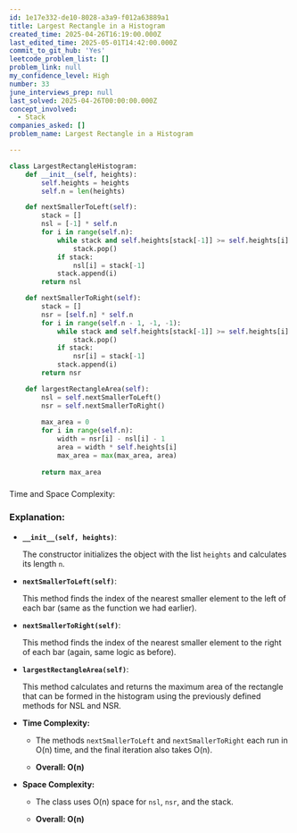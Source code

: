 ```yaml
---
id: 1e17e332-de10-8028-a3a9-f012a63889a1
title: Largest Rectangle in a Histogram
created_time: 2025-04-26T16:19:00.000Z
last_edited_time: 2025-05-01T14:42:00.000Z
commit_to_git_hub: 'Yes'
leetcode_problem_list: []
problem_link: null
my_confidence_level: High
number: 33
june_interviews_prep: null
last_solved: 2025-04-26T00:00:00.000Z
concept_involved:
  - Stack
companies_asked: []
problem_name: Largest Rectangle in a Histogram

---
```


```python
class LargestRectangleHistogram:
    def __init__(self, heights):
        self.heights = heights
        self.n = len(heights)

    def nextSmallerToLeft(self):
        stack = []
        nsl = [-1] * self.n
        for i in range(self.n):
            while stack and self.heights[stack[-1]] >= self.heights[i]:
                stack.pop()
            if stack:
                nsl[i] = stack[-1]
            stack.append(i)
        return nsl

    def nextSmallerToRight(self):
        stack = []
        nsr = [self.n] * self.n
        for i in range(self.n - 1, -1, -1):
            while stack and self.heights[stack[-1]] >= self.heights[i]:
                stack.pop()
            if stack:
                nsr[i] = stack[-1]
            stack.append(i)
        return nsr

    def largestRectangleArea(self):
        nsl = self.nextSmallerToLeft()
        nsr = self.nextSmallerToRight()
        
        max_area = 0
        for i in range(self.n):
            width = nsr[i] - nsl[i] - 1
            area = width * self.heights[i]
            max_area = max(max_area, area)
        
        return max_area

```

###

Time and Space Complexity:

### Explanation:

*   **`__init__(self, heights)`**:

    The constructor initializes the object with the list `heights` and calculates its length `n`.

*   **`nextSmallerToLeft(self)`**:

    This method finds the index of the nearest smaller element to the left of each bar (same as the function we had earlier).

*   **`nextSmallerToRight(self)`**:

    This method finds the index of the nearest smaller element to the right of each bar (again, same logic as before).

*   **`largestRectangleArea(self)`**:

    This method calculates and returns the maximum area of the rectangle that can be formed in the histogram using the previously defined methods for NSL and NSR.

*   **Time Complexity:**

    *   The methods `nextSmallerToLeft` and `nextSmallerToRight` each run in O(n) time, and the final iteration also takes O(n).

    *   **Overall: O(n)**

*   **Space Complexity:**

    *   The class uses O(n) space for `nsl`, `nsr`, and the stack.

    *   **Overall: O(n)**
